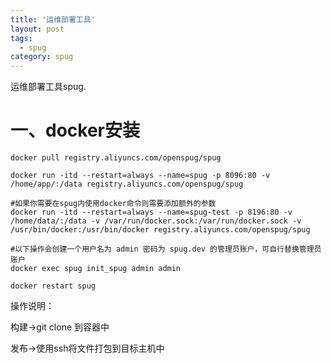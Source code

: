 ```yaml
---
title: '运维部署工具'
layout: post
tags:
  - spug
category: spug
---
```

运维部署工具spug.

<!--more-->

# 一、docker安装

```shell
docker pull registry.aliyuncs.com/openspug/spug

docker run -itd --restart=always --name=spug -p 8096:80 -v /home/app/:/data registry.aliyuncs.com/openspug/spug

#如果你需要在spug内使用docker命令则需要添加额外的参数
docker run -itd --restart=always --name=spug-test -p 8196:80 -v /home/data/:/data -v /var/run/docker.sock:/var/run/docker.sock -v /usr/bin/docker:/usr/bin/docker registry.aliyuncs.com/openspug/spug

#以下操作会创建一个用户名为 admin 密码为 spug.dev 的管理员账户，可自行替换管理员账户
docker exec spug init_spug admin admin

docker restart spug

```

操作说明：

构建->git clone 到容器中

发布->使用ssh将文件打包到目标主机中

